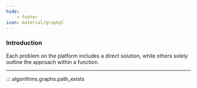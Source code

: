 ```yaml
---
hide:
    - footer
icon: material/graphql
---
```


### Introduction

Each problem on the platform includes a direct solution, while others solely outline the approach within a function.


---

::: algorithms.graphs.path_exists